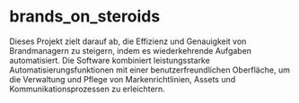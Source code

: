 # brands_on_steroids
Dieses Projekt zielt darauf ab, die Effizienz und Genauigkeit von Brandmanagern zu steigern, indem es wiederkehrende Aufgaben automatisiert. Die Software kombiniert leistungsstarke Automatisierungsfunktionen mit einer benutzerfreundlichen Oberfläche, um die Verwaltung und Pflege von Markenrichtlinien, Assets und Kommunikationsprozessen zu erleichtern.
